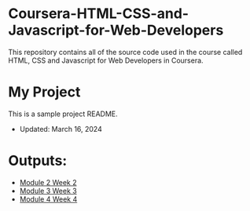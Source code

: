 # Coursera-HTML-CSS-and-Javascript-for-Web-Developers

This repository contains all of the source code used in the course called HTML, CSS and Javascript for Web Developers in Coursera.
# My Project

This is a sample project README.

- Updated: March 16, 2024

# Outputs:
* [Module 2 Week 2](https://neerajiyer2001.github.io/Coursera-HTML-CSS-and-Javascript-for-Web-Developers/Module-2/index.html)
* [Module 3 Week 3](https://neerajiyer2001.github.io/Coursera-HTML-CSS-and-Javascript-for-Web-Developers/Module-3/index.html)
* [Module 4 Week 4](https://neerajiyer2001.github.io/Coursera-HTML-CSS-and-Javascript-for-Web-Developers/Module-4/index.html)
